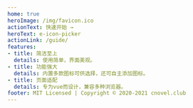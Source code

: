 ```yaml
---
home: true
heroImage: /img/favicon.ico
actionText: 快速开始 →
heroText: e-icon-picker
actionLink: /guide/
features:
- title: 简洁至上
  details: 使用简单，界面美观。
- title: 功能强大
  details: 内置多款图标可供选择，还可自主添加图标。
- title: 页面适配
  details: 专为vue而设计，兼容多种浏览器。 
footer: MIT Licensed | Copyright © 2020-2021 cnovel.club
---
```

